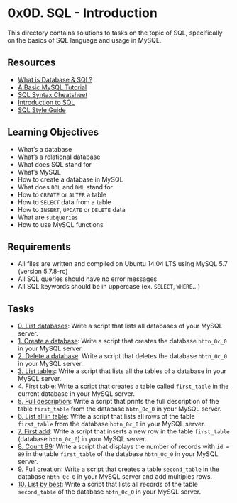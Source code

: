# 0x0D. SQL - Introduction

This directory contains solutions to tasks on the topic of SQL, specifically on the basics of SQL language and usage in MySQL.

## Resources
* [What is Database & SQL?](https://www.youtube.com/watch?v=FR4QIeZaPeM)
* [A Basic MySQL Tutorial](https://www.digitalocean.com/community/tutorials/a-basic-mysql-tutorial)
* [SQL Syntax Cheatsheet](https://www.sqltutorial.org/sql-cheat-sheet/)
* [Introduction to SQL](https://www.w3schools.com/sql/sql_intro.asp)
* [SQL Style Guide](https://www.sqlstyle.guide/)

## Learning Objectives
* What’s a database
* What’s a relational database
* What does SQL stand for
* What’s MySQL
* How to create a database in MySQL
* What does `DDL` and `DML` stand for
* How to `CREATE` or `ALTER` a table
* How to `SELECT` data from a table
* How to `INSERT`, `UPDATE` or `DELETE` data
* What are `subqueries`
* How to use MySQL functions

## Requirements
* All files are written and compiled on Ubuntu 14.04 LTS using MySQL 5.7 (version 5.7.8-rc)
* All SQL queries should have no error messages
* All SQL keywords should be in uppercase (ex. `SELECT`, `WHERE`...)

## Tasks
* [0. List databases](./0-list_databases.sql): Write a script that lists all databases of your MySQL server.
* [1. Create a database](./1-create_database_if_missing.sql): Write a script that creates the database `hbtn_0c_0` in your MySQL server.
* [2. Delete a database](./2-remove_database.sql): Write a script that deletes the database `hbtn_0c_0` in your MySQL server.
* [3. List tables](./3-list_tables.sql): Write a script that lists all the tables of a database in your MySQL server.
* [4. First table](./4-first_table.sql): Write a script that creates a table called `first_table` in the current database in your MySQL server.
* [5. Full description](./5-full_table.sql): Write a script that prints the full description of the table `first_table` from the database `hbtn_0c_0` in your MySQL server.
* [6. List all in table](./6-list_values.sql): Write a script that lists all rows of the table `first_table` from the database `hbtn_0c_0` in your MySQL server.
* [7. First add](./7-insert_value.sql): Write a script that inserts a new row in the table `first_table` (database `hbtn_0c_0`) in your MySQL server.
* [8. Count 89](./8-count_89.sql): Write a script that displays the number of records with `id = 89` in the table `first_table` of the database `hbtn_0c_0` in your MySQL server.
* [9. Full creation](./9-full_creation.sql): Write a script that creates a table `second_table` in the database `hbtn_0c_0` in your MySQL server and add multiples rows.
* [10. List by best](./10-top_score.sql): Write a script that lists all records of the table `second_table` of the database `hbtn_0c_0` in your MySQL server.

